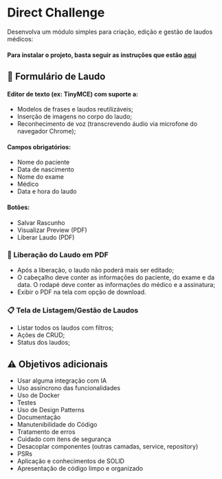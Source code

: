# Direct Challenge

Desenvolva um módulo simples para criação, edição e gestão de laudos médicos:

#### Para instalar o projeto, basta seguir as instruções que estão [aqui](https://github.com/maxrodrigues/direct-challenge/blob/main/Instructions.md)

## 📝 Formulário de Laudo
#### Editor de texto (ex: TinyMCE) com suporte a:
- Modelos de frases e laudos reutilizáveis;
- Inserção de imagens no corpo do laudo;
- Reconhecimento de voz (transcrevendo áudio via microfone do navegador Chrome);

#### Campos obrigatórios:
- Nome do paciente
- Data de nascimento
- Nome do exame
- Médico
- Data e hora do laudo 

#### Botões:
- Salvar Rascunho
- Visualizar Preview (PDF)
- Liberar Laudo (PDF)


### 📄 Liberação do Laudo em PDF
- Após a liberação, o laudo não poderá mais ser editado;
- O cabeçalho deve conter as informações do paciente, do exame e da data. O rodapé deve conter as informações do médico e a assinatura;
- Exibir o PDF na tela com opção de download.

### 📋 Tela de Listagem/Gestão de Laudos
- Listar todos os laudos com filtros;
- Ações de CRUD;
- Status dos laudos;


## ⚠️ Objetivos adicionais
- Usar alguma integração com IA
- Uso assíncrono das funcionalidades
- Uso de Docker
- Testes
- Uso de Design Patterns
- Documentação
- Manutenibilidade do Código
- Tratamento de erros
- Cuidado com itens de segurança
- Desacoplar componentes (outras camadas, service, repository)
- PSRs
- Aplicação e conhecimentos de SOLID
- Apresentação de código limpo e organizado
